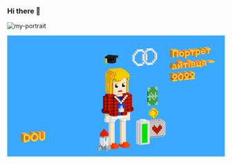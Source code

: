### Hi there 👋

![my-portrait](https://github.com/KsiuTretyakova/KsiuTretyakova/assets/80200657/f662db44-b1f1-4e11-a56f-70ca1ca569d5)

![alt-photo](https://github.com/KsiuTretyakova/KsiuTretyakova/blob/main/my-portrait-2022.png)
